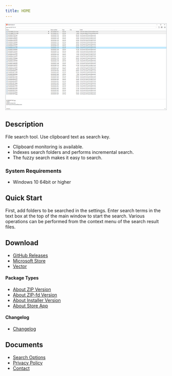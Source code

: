```yaml
---
title: HOME
---
```


![RealtimeSearch4.png](../assets/images/RealtimeSearch4.en-us.png)

<!-- section: overview -->

## Description

File search tool. Use clipboard text as search key.

  * Clipboard monitoring is available.
  * Indexes search folders and performs incremental search.
  * The fuzzy search makes it easy to search.

### System Requirements

* Windows 10 64bit or higher

## Quick Start

  First, add folders to be searched in the settings. 
  Enter search terms in the text box at the top of the main window to start the search.
  Various operations can be performed from the context menu of the search result files.

<!-- end_section: overview -->

## Download

- [GitHub Releases](https://github.com/neelabo/RealtimeSearch/releases)
- [Microsoft Store](https://www.microsoft.com/store/apps/9NC7FZK2QKZ7)
- [Vector](https://www.vector.co.jp/soft/winnt/util/se511864.html)

#### Package Types

* [About ZIP Version](package-zip.md)
* [About ZIP-fd Version](package-zip-fd.md)
* [About Installer Version](package-installer.md)
* [About Store App](package-storeapp.md)

#### Changelog

 * [Changelog](changelog.md)

## Documents

 * [Search Options](search-options.html)
 * [Privacy Policy](privacy-policy.md)
 * [Contact](contact.md)
